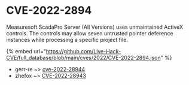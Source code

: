 # CVE-2022-2894

Measuresoft ScadaPro Server (All Versions) uses unmaintained ActiveX controls. The controls may allow seven untrusted pointer deference instances while processing a specific project file.

{% embed url="https://github.com/Live-Hack-CVE/full_database/blob/main/cves/2022/CVE-2022-2894.json" %}


* gerr-re ~> [cve-2022-28944](https://www.alice-snow.ru/2022/database/cve-2022-2894/cve-2022-28944-gerr-re)
* zhefox ~> [CVE-2022-28943](https://www.alice-snow.ru/2022/database/cve-2022-2894/cve-2022-28943-zhefox)